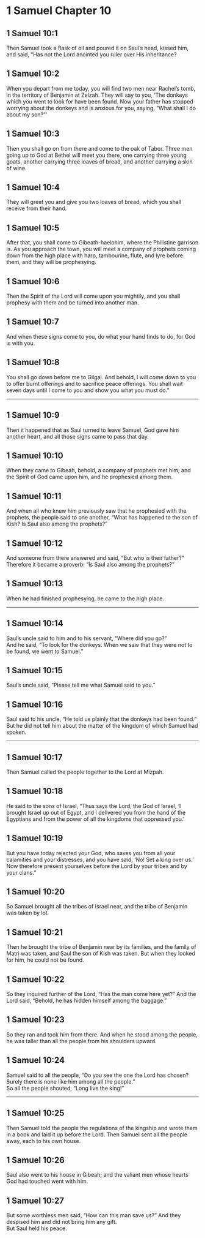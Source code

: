 # 1 Samuel Chapter 10

## 1 Samuel 10:1

Then Samuel took a flask of oil and poured it on Saul’s head, kissed him, and said, “Has not the Lord anointed you ruler over His inheritance?

## 1 Samuel 10:2

When you depart from me today, you will find two men near Rachel’s tomb, in the territory of Benjamin at Zelzah. They will say to you, ‘The donkeys which you went to look for have been found. Now your father has stopped worrying about the donkeys and is anxious for you, saying, “What shall I do about my son?”’

## 1 Samuel 10:3

Then you shall go on from there and come to the oak of Tabor. Three men going up to God at Bethel will meet you there, one carrying three young goats, another carrying three loaves of bread, and another carrying a skin of wine.

## 1 Samuel 10:4

They will greet you and give you two loaves of bread, which you shall receive from their hand.

## 1 Samuel 10:5

After that, you shall come to Gibeath-haelohim, where the Philistine garrison is. As you approach the town, you will meet a company of prophets coming down from the high place with harp, tambourine, flute, and lyre before them, and they will be prophesying.

## 1 Samuel 10:6

Then the Spirit of the Lord will come upon you mightily, and you shall prophesy with them and be turned into another man.

## 1 Samuel 10:7

And when these signs come to you, do what your hand finds to do, for God is with you.

## 1 Samuel 10:8

You shall go down before me to Gilgal. And behold, I will come down to you to offer burnt offerings and to sacrifice peace offerings. You shall wait seven days until I come to you and show you what you must do.”

---

## 1 Samuel 10:9

Then it happened that as Saul turned to leave Samuel, God gave him another heart, and all those signs came to pass that day.

## 1 Samuel 10:10

When they came to Gibeah, behold, a company of prophets met him; and the Spirit of God came upon him, and he prophesied among them.

## 1 Samuel 10:11

And when all who knew him previously saw that he prophesied with the prophets, the people said to one another, “What has happened to the son of Kish? Is Saul also among the prophets?”

## 1 Samuel 10:12

And someone from there answered and said, “But who is their father?” Therefore it became a proverb: “Is Saul also among the prophets?”

## 1 Samuel 10:13

When he had finished prophesying, he came to the high place.

---

## 1 Samuel 10:14

Saul’s uncle said to him and to his servant, “Where did you go?”  
And he said, “To look for the donkeys. When we saw that they were not to be found, we went to Samuel.”

## 1 Samuel 10:15

Saul’s uncle said, “Please tell me what Samuel said to you.”

## 1 Samuel 10:16

Saul said to his uncle, “He told us plainly that the donkeys had been found.” But he did not tell him about the matter of the kingdom of which Samuel had spoken.

---

## 1 Samuel 10:17

Then Samuel called the people together to the Lord at Mizpah.

## 1 Samuel 10:18

He said to the sons of Israel, “Thus says the Lord, the God of Israel, ‘I brought Israel up out of Egypt, and I delivered you from the hand of the Egyptians and from the power of all the kingdoms that oppressed you.’

## 1 Samuel 10:19

But you have today rejected your God, who saves you from all your calamities and your distresses, and you have said, ‘No! Set a king over us.’ Now therefore present yourselves before the Lord by your tribes and by your clans.”

## 1 Samuel 10:20

So Samuel brought all the tribes of Israel near, and the tribe of Benjamin was taken by lot.

## 1 Samuel 10:21

Then he brought the tribe of Benjamin near by its families, and the family of Matri was taken, and Saul the son of Kish was taken. But when they looked for him, he could not be found.

## 1 Samuel 10:22

So they inquired further of the Lord, “Has the man come here yet?” And the Lord said, “Behold, he has hidden himself among the baggage.”

## 1 Samuel 10:23

So they ran and took him from there. And when he stood among the people, he was taller than all the people from his shoulders upward.

## 1 Samuel 10:24

Samuel said to all the people, “Do you see the one the Lord has chosen? Surely there is none like him among all the people.”  
So all the people shouted, “Long live the king!”

---

## 1 Samuel 10:25

Then Samuel told the people the regulations of the kingship and wrote them in a book and laid it up before the Lord. Then Samuel sent all the people away, each to his own house.

## 1 Samuel 10:26

Saul also went to his house in Gibeah; and the valiant men whose hearts God had touched went with him.

## 1 Samuel 10:27

But some worthless men said, “How can this man save us?” And they despised him and did not bring him any gift.  
But Saul held his peace.
